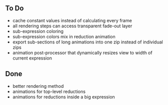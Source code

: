 ## To Do
- cache constant values instead of calculating every frame
- all rendering steps can access transparent fade-out layer
- sub-expression coloring
- sub-expression colors mix in reduction animation
- export sub-sections of long animations into one zip instead of individual zips
- animation post-processor that dynamically resizes view to width of current expression

## Done
- better rendering method
- animations for top-level reductions
- animations for reductions inside a big expression
